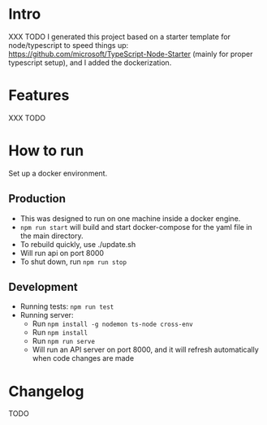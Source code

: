 # Intro

XXX TODO
I generated this project based on a starter template for node/typescript to speed things up: https://github.com/microsoft/TypeScript-Node-Starter (mainly for proper typescript setup), and I added the dockerization.

# Features

XXX TODO

# How to run

Set up a docker environment.

## Production

- This was designed to run on one machine inside a docker engine.
- `npm run start` will build and start docker-compose for the yaml file in the main directory.
- To rebuild quickly, use ./update.sh
- Will run api on port 8000
- To shut down, run `npm run stop`

## Development

- Running tests: `npm run test`
- Running server:
  - Run `npm install -g nodemon ts-node cross-env`
  - Run `npm install`
  - Run `npm run serve`
  - Will run an API server on port 8000, and it will refresh automatically when code changes are made

# Changelog

TODO
